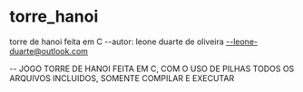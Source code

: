 # torre_hanoi
torre de hanoi feita em C
--autor: leone duarte de oliveira
--leone-duarte@outlook.com

-- JOGO TORRE DE HANOI FEITA EM C, COM O USO DE PILHAS TODOS OS ARQUIVOS INCLUIDOS, SOMENTE COMPILAR E EXECUTAR

